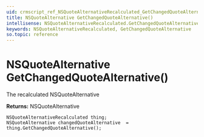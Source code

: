```yaml
---
uid: crmscript_ref_NSQuoteAlternativeRecalculated_GetChangedQuoteAlternative
title: NSQuoteAlternative GetChangedQuoteAlternative()
intellisense: NSQuoteAlternativeRecalculated.GetChangedQuoteAlternative
keywords: NSQuoteAlternativeRecalculated, GetChangedQuoteAlternative
so.topic: reference
---
```


# NSQuoteAlternative GetChangedQuoteAlternative()

The recalculated NSQuoteAlternative

**Returns:** NSQuoteAlternative

```crmscript
NSQuoteAlternativeRecalculated thing;
NSQuoteAlternative changedQuoteAlternative  = thing.GetChangedQuoteAlternative();
```

